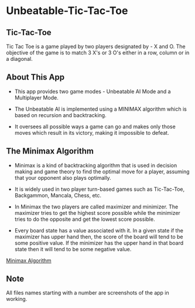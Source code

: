# Unbeatable-Tic-Tac-Toe
## Tic-Tac-Toe
Tic Tac Toe is a game played by two players designated by - X and O. The objective of the game is to match 3 X's or 3 O's either in a row, column or in a diagonal.
## About This App
* This app provides two game modes - Unbeatable AI Mode and a Multiplayer Mode.
  
* The Unbeatable AI is implemented using a MINIMAX algorithm which is based on recursion and backtracking.
  
* It oversees all possible ways a game can go and makes only those moves which result in its victory, making it impossible to defeat.
## The Minimax Algorithm
* Minimax is a kind of backtracking algorithm that is used in decision making and game theory to find the optimal move for a player, assuming that your opponent also plays optimally.
  
* It is widely used in two player turn-based games such as Tic-Tac-Toe, Backgammon, Mancala, Chess, etc.
  
* In Minimax the two players are called maximizer and minimizer. The maximizer tries to get the highest score possible while the minimizer tries to do the opposite and get the lowest score possible.
  
* Every board state has a value associated with it. In a given state if the maximizer has upper hand then, the score of the board will tend to be some positive value. If the minimizer has the upper hand in that board state then it will tend to be some negative value.

[Minimax Algorithm](https://www.geeksforgeeks.org/minimax-algorithm-in-game-theory-set-1-introduction/)
## Note
All files names starting with a number are screenshots of the app in working.
